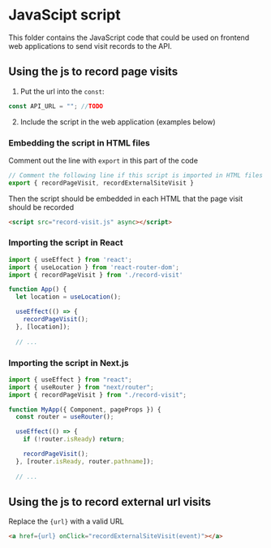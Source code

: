 # JavaScipt script

This folder contains the JavaScript code that could be used on frontend web applications to send visit records to the API.

## Using the js to record page visits

1. Put the url into the `const`:
``` js
const API_URL = ""; //TODO
```
2. Include the script in the web application (examples below)

### Embedding the script in HTML files

Comment out the line with `export` in this part of the code
``` js
// Comment the following line if this script is imported in HTML files
export { recordPageVisit, recordExternalSiteVisit }
```
Then the script should be embedded in each HTML that the page visit should be recorded
``` html
<script src="record-visit.js" async></script>  
```

### Importing the script in React

``` js
import { useEffect } from 'react';
import { useLocation } from 'react-router-dom';
import { recordPageVisit } from './record-visit'

function App() {
  let location = useLocation();

  useEffect(() => {
    recordPageVisit();
  }, [location]);
  
  // ...
```

### Importing the script in Next.js

``` js
import { useEffect } from "react";
import { useRouter } from "next/router";
import { recordPageVisit } from "./record-visit";

function MyApp({ Component, pageProps }) {
  const router = useRouter();

  useEffect(() => {
    if (!router.isReady) return;

    recordPageVisit();
  }, [router.isReady, router.pathname]);
  
  // ...
```

## Using the js to record external url visits

Replace the `{url}` with a valid URL
``` html
<a href={url} onClick="recordExternalSiteVisit(event)"></a>
```
